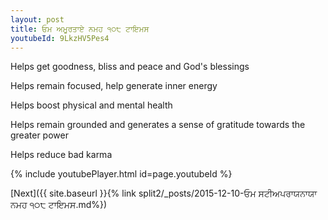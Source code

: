 ```yaml
---
layout: post
title: ਓਮ ਅਮੂਰਤਾਏ ਨਮਹ ੧੦੮ ਟਾਇਮਸ
youtubeId: 9LkzHV5Pes4
---
```

 
 
Helps get goodness, bliss and peace and God's blessings
 
Helps remain focused, help generate inner energy 
 
Helps boost physical and mental health 
 
Helps remain grounded and generates a sense of gratitude towards the greater power 
 
Helps reduce bad karma
 
 
 
 


{% include youtubePlayer.html id=page.youtubeId %}
 
[Next]({{ site.baseurl }}{% link  split2/_posts/2015-12-10-ਓਮ ਸਟੀਅਪਰਾਯਨਾਯਾ ਨਮਹ ੧੦੮ ਟਾਇਮਸ.md%})
 
